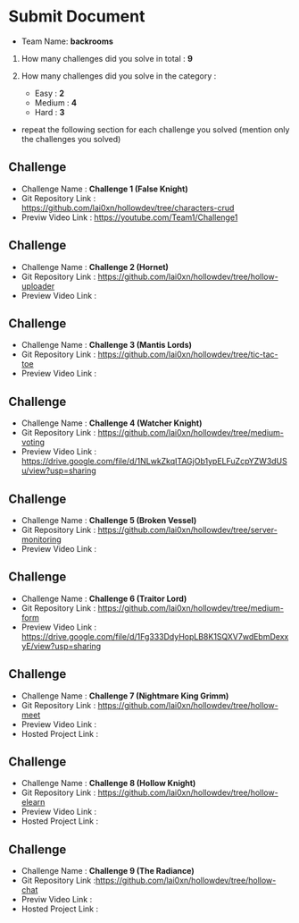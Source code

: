 # Submit Document

- Team Name: **backrooms**

1. How many challenges did you solve in total : **9**

2. How many challenges did you solve in the category :
   - Easy : **2**
   - Medium : **4**
   - Hard : **3**

- repeat the following section for each challenge you solved (mention only the challenges you solved)

## Challenge

- Challenge Name : **Challenge 1 (False Knight)**
- Git Repository Link : https://github.com/lai0xn/hollowdev/tree/characters-crud
- Previw Video Link : https://youtube.com/Team1/Challenge1

## Challenge

- Challenge Name : **Challenge 2 (Hornet)**
- Git Repository Link : https://github.com/lai0xn/hollowdev/tree/hollow-uploader
- Preview Video Link :

## Challenge

- Challenge Name : **Challenge 3 (Mantis Lords)**
- Git Repository Link : https://github.com/lai0xn/hollowdev/tree/tic-tac-toe
- Preview Video Link :

## Challenge

- Challenge Name : **Challenge 4 (Watcher Knight)**
- Git Repository Link : https://github.com/lai0xn/hollowdev/tree/medium-voting
- Preview Video Link : https://drive.google.com/file/d/1NLwkZkqITAGjOb1ypELFuZcpYZW3dUSu/view?usp=sharing

## Challenge

- Challenge Name : **Challenge 5 (Broken Vessel)**
- Git Repository Link : https://github.com/lai0xn/hollowdev/tree/server-monitoring
- Preview Video Link :

## Challenge

- Challenge Name : **Challenge 6 (Traitor Lord)**
- Git Repository Link : https://github.com/lai0xn/hollowdev/tree/medium-form
- Preview Video Link : https://drive.google.com/file/d/1Fg333DdyHopLB8K1SQXV7wdEbmDexxyE/view?usp=sharing

## Challenge

- Challenge Name : **Challenge 7 (Nightmare King Grimm)**
- Git Repository Link : https://github.com/lai0xn/hollowdev/tree/hollow-meet
- Preview Video Link :
- Hosted Project Link :

## Challenge

- Challenge Name : **Challenge 8 (Hollow Knight)**
- Git Repository Link : https://github.com/lai0xn/hollowdev/tree/hollow-elearn
- Preview Video Link :
- Hosted Project Link :

## Challenge

- Challenge Name : **Challenge 9 (The Radiance)**
- Git Repository Link :https://github.com/lai0xn/hollowdev/tree/hollow-chat
- Previw Video Link :
- Hosted Project Link :
